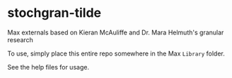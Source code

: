# stochgran-tilde
Max externals based on Kieran McAuliffe and Dr. Mara Helmuth's granular research

To use, simply place this entire repo somewhere in the Max `Library` folder.

See the help files for usage.
